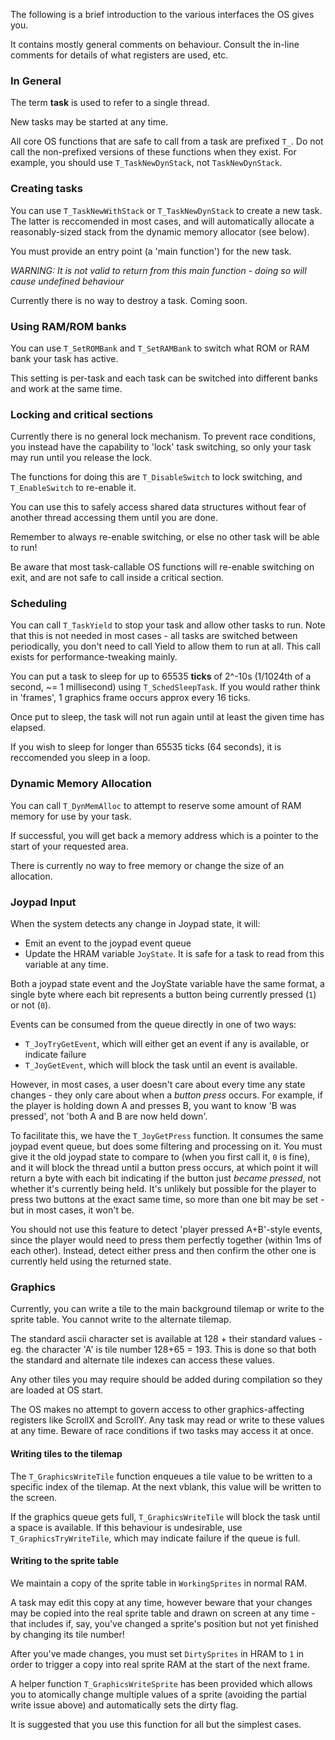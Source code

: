 
The following is a brief introduction to the various interfaces the OS gives you.

It contains mostly general comments on behaviour. Consult the in-line comments for
details of what registers are used, etc.

### In General

The term **task** is used to refer to a single thread.

New tasks may be started at any time.

All core OS functions that are safe to call from a task are prefixed `T_`.
Do not call the non-prefixed versions of these functions when they exist.
For example, you should use `T_TaskNewDynStack`, not `TaskNewDynStack`.

### Creating tasks

You can use `T_TaskNewWithStack` or `T_TaskNewDynStack` to create a new task.
The latter is reccomended in most cases, and will automatically allocate a reasonably-sized stack
from the dynamic memory allocator (see below).

You must provide an entry point (a 'main function') for the new task.

*WARNING: It is not valid to return from this main function - doing so will cause undefined behaviour*

Currently there is no way to destroy a task. Coming soon.

### Using RAM/ROM banks

You can use `T_SetROMBank` and `T_SetRAMBank` to switch what ROM or RAM bank your task has active.

This setting is per-task and each task can be switched into different banks and work at the same time.

### Locking and critical sections

Currently there is no general lock mechanism. To prevent race conditions, you instead have the
capability to 'lock' task switching, so only your task may run until you release the lock.

The functions for doing this are `T_DisableSwitch` to lock switching, and `T_EnableSwitch` to re-enable it.

You can use this to safely access shared data structures without fear of another thread
accessing them until you are done.

Remember to always re-enable switching, or else no other task will be able to run!

Be aware that most task-callable OS functions will re-enable switching on exit, and are not
safe to call inside a critical section.

### Scheduling

You can call `T_TaskYield` to stop your task and allow other tasks to run.
Note that this is not needed in most cases - all tasks are switched between periodically,
you don't need to call Yield to allow them to run at all. This call exists for performance-tweaking
mainly.

You can put a task to sleep for up to 65535 **ticks** of 2^-10s (1/1024th of a second, ~= 1 millisecond)
using `T_SchedSleepTask`. If you would rather think in 'frames', 1 graphics frame occurs approx every 16 ticks.

Once put to sleep, the task will not run again until at least the given time has elapsed.

If you wish to sleep for longer than 65535 ticks (64 seconds), it is reccomended you sleep in a loop.

### Dynamic Memory Allocation

You can call `T_DynMemAlloc` to attempt to reserve some amount of RAM memory for use by your task.

If successful, you will get back a memory address which is a pointer to the start of your
requested area.

There is currently no way to free memory or change the size of an allocation.

### Joypad Input

When the system detects any change in Joypad state, it will:

- Emit an event to the joypad event queue
- Update the HRAM variable `JoyState`. It is safe for a task to read from this variable at any time.

Both a joypad state event and the JoyState variable have the same format, a single byte where
each bit represents a button being currently pressed (`1`) or not (`0`).

Events can be consumed from the queue directly in one of two ways:

- `T_JoyTryGetEvent`, which will either get an event if any is available, or indicate failure
- `T_JoyGetEvent`, which will block the task until an event is available.

However, in most cases, a user doesn't care about every time any state changes - they only care
about when a *button press* occurs. For example, if the player is holding down A and presses B,
you want to know 'B was pressed', not 'both A and B are now held down'.

To facilitate this, we have the `T_JoyGetPress` function. It consumes the same joypad event queue,
but does some filtering and processing on it. You must give it the old joypad state to compare to
(when you first call it, `0` is fine), and it will block the thread until a button press occurs,
at which point it will return a byte with each bit indicating if the button just *became pressed*,
not whether it's currently being held. It's unlikely but possible for the player to press two buttons
at the exact same time, so more than one bit may be set - but in most cases, it won't be.

You should not use this feature to detect 'player pressed A+B'-style events, since the player would
need to press them perfectly together (within 1ms of each other). Instead, detect either press
and then confirm the other one is currently held using the returned state.

### Graphics

Currently, you can write a tile to the main background tilemap or write to the sprite table.
You cannot write to the alternate tilemap.

The standard ascii character set is available at 128 + their standard values - eg. the character 'A'
is tile number 128+65 = 193. This is done so that both the standard and alternate tile indexes
can access these values.

Any other tiles you may require should be added during compilation so they are loaded at OS start.

The OS makes no attempt to govern access to other graphics-affecting registers like ScrollX and ScrollY.
Any task may read or write to these values at any time. Beware of race conditions if two tasks may
access it at once.

#### Writing tiles to the tilemap

The `T_GraphicsWriteTile` function enqueues a tile value to be written to a specific index
of the tilemap. At the next vblank, this value will be written to the screen.

If the graphics queue gets full, `T_GraphicsWriteTile` will block the task until a space is available.
If this behaviour is undesirable, use `T_GraphicsTryWriteTile`, which may indicate failure if the queue
is full.

#### Writing to the sprite table

We maintain a copy of the sprite table in `WorkingSprites` in normal RAM.

A task may edit this copy at any time, however beware that your changes may be copied into
the real sprite table and drawn on screen at any time - that includes if, say, you've changed a sprite's
position but not yet finished by changing its tile number!

After you've made changes, you must set `DirtySprites` in HRAM to `1` in order to trigger a copy
into real sprite RAM at the start of the next frame.

A helper function `T_GraphicsWriteSprite` has been provided which allows you to atomically change
multiple values of a sprite (avoiding the partial write issue above) and automatically sets the dirty flag.

It is suggested that you use this function for all but the simplest cases.
